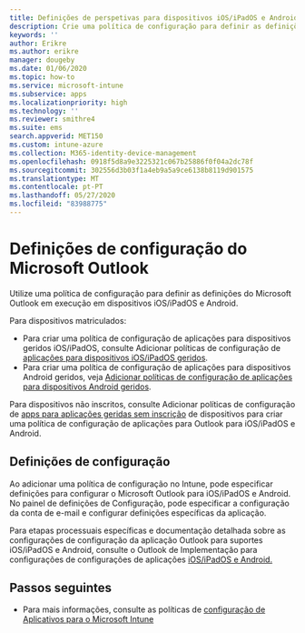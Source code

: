 ```yaml
---
title: Definições de perspetivas para dispositivos iOS/iPadOS e Android no Microsoft Intune
description: Crie uma política de configuração para definir as definições do Microsoft Outlook em execução em dispositivos iOS/iPadOS e Android.
keywords: ''
author: Erikre
ms.author: erikre
manager: dougeby
ms.date: 01/06/2020
ms.topic: how-to
ms.service: microsoft-intune
ms.subservice: apps
ms.localizationpriority: high
ms.technology: ''
ms.reviewer: smithre4
ms.suite: ems
search.appverid: MET150
ms.custom: intune-azure
ms.collection: M365-identity-device-management
ms.openlocfilehash: 0918f5d8a9e3225321c067b25886f0f04a2dc78f
ms.sourcegitcommit: 302556d3b03f1a4eb9a5a9ce6138b8119d901575
ms.translationtype: MT
ms.contentlocale: pt-PT
ms.lasthandoff: 05/27/2020
ms.locfileid: "83988775"
---
```

# <a name="microsoft-outlook-configuration-settings"></a>Definições de configuração do Microsoft Outlook 

Utilize uma política de configuração para definir as definições do Microsoft Outlook em execução em dispositivos iOS/iPadOS e Android. 

Para dispositivos matriculados:
- Para criar uma política de configuração de aplicações para dispositivos geridos iOS/iPadOS, consulte Adicionar políticas de configuração de [aplicações para dispositivos iOS/iPadOS geridos](app-configuration-policies-use-ios.md). 
- Para criar uma política de configuração de aplicações para dispositivos Android geridos, veja [Adicionar políticas de configuração de aplicações para dispositivos Android geridos](app-configuration-policies-use-android.md). 

Para dispositivos não inscritos, consulte Adicionar políticas de configuração de [apps para aplicações geridas sem inscrição](app-configuration-policies-managed-app.md) de dispositivos para criar uma política de configuração de aplicações para Outlook para iOS/iPadOS e Android.

## <a name="configuration-settings"></a>Definições de configuração

Ao adicionar uma política de configuração no Intune, pode especificar definições para configurar o Microsoft Outlook para iOS/iPadOS e Android. No painel de definições de Configuração, pode especificar a configuração da conta de e-mail e configurar definições específicas da aplicação.

Para etapas processuais específicas e documentação detalhada sobre as configurações de configuração da aplicação Outlook para suportes iOS/iPadOS e Android, consulte o Outlook de Implementação para configurações de configurações de aplicações [iOS/iPadOS e Android.](https://docs.microsoft.com/exchange/clients-and-mobile-in-exchange-online/outlook-for-ios-and-android/outlook-for-ios-and-android-configuration-with-microsoft-intune)

## <a name="next-steps"></a>Passos seguintes

- Para mais informações, consulte as políticas de [configuração de Aplicativos para o Microsoft Intune](app-configuration-policies-overview.md)
